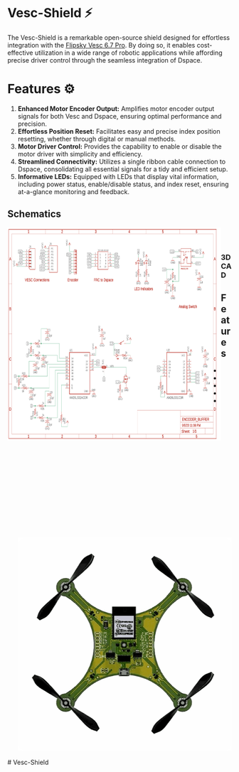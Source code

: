 # Vesc-Shield ⚡️

The Vesc-Shield is a remarkable open-source shield designed for effortless integration with the [Flipsky Vesc 6.7 Pro](https://flipsky.net/products/flipsky-mini-fsesc6-7-pro-70a-base-on-vesc6-6-with-aluminum-anodized-heat-sink?variant=42664011956465&currency=USD&utm_medium=product_sync&utm_source=google&utm_content=sag_organic&utm_campaign=sag_organic&gad=1&gclid=CjwKCAjwo9unBhBTEiwAipC110jtGEOlnNmrO9Tqul8LjfJ8Tr05fPZSuTm81KGfPlVTePEtUpiYyBoCPOYQAvD_BwE). By doing so, it enables cost-effective utilization in a wide range of robotic applications while affording precise driver control through the seamless integration of Dspace.

# Features ⚙️
1. **Enhanced Motor Encoder Output:** Amplifies motor encoder output signals for both Vesc and Dspace, ensuring optimal performance and precision.<br/>
1. **Effortless Position Reset:** Facilitates easy and precise index position resetting, whether through digital or manual methods.<br/>
1. **Motor Driver Control:** Provides the capability to enable or disable the motor driver with simplicity and efficiency.<br/>
1. **Streamlined Connectivity:** Utilizes a single ribbon cable connection to Dspace, consolidating all essential signals for a tidy and efficient setup.<br/>
1. **Informative LEDs:** Equipped with LEDs that display vital information, including power status, enable/disable status, and index reset, ensuring at-a-glance monitoring and feedback.<br/>

## Schematics
<img align="left" src="https://github.com/Kunalverma1502/Vesc-Shield/blob/main/Images/Schematics.png" width="480" height="480"/>
<br/>
<br/>

### 3D CAD

## Features

 - 
 - 
 - 
 - 
 - 
 <br/>
  <br/>
   <br/>
    <br/>
     <br/>
  <br/>
   <br/>
    <br/>
     <br/>
  <br/>
   <br/>
    <br/>
     <br/>
  <br/>
   <br/>
    <br/>

 
<p align="right">
  <img src="https://github.com/Kunalverma1502/esp32-mini-drone/blob/master/IMAGES/Motor Directions.gif" width="480" height="480" />
</p>
# Vesc-Shield

